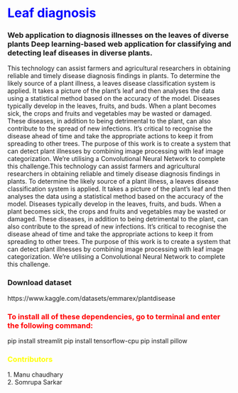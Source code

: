 <h1 style="color:blue;"> Leaf diagnosis </h1>
<h3>Web application to diagnosis illnesses on the leaves of diverse plants Deep learning-based web application for classifying and detecting leaf diseases in diverse plants.</h3>
This technology can assist farmers and agricultural researchers in obtaining reliable and timely disease diagnosis findings in plants. To determine the likely source of a plant illness, a leaves disease classification system is applied. It takes a picture of the plant’s leaf and then analyses the data using a statistical method based on the accuracy of the model. Diseases typically develop in the leaves, fruits, and buds. When a plant becomes sick, the crops and fruits and vegetables may be wasted or damaged. These diseases, in addition to being detrimental to the plant, can also contribute to the spread of new infections. It’s critical to recognise the disease ahead of time and take the appropriate actions to keep it from spreading to other trees. The purpose of this work is to create a system that can detect plant illnesses by combining image processing with leaf image categorization. We’re utilising a Convolutional Neural Network to complete this challenge.This technology can assist farmers and agricultural researchers in obtaining reliable and timely disease diagnosis findings in plants. To determine the likely source of a plant illness, a leaves disease classification system is applied. It takes a picture of the plant’s leaf and then analyses the data using a statistical method based on the accuracy of the model. Diseases typically develop in the leaves, fruits, and buds. When a plant becomes sick, the crops and fruits and vegetables may be wasted or damaged. These diseases, in addition to being detrimental to the plant, can also contribute to the spread of new infections. It’s critical to recognise the disease ahead of time and take the appropriate actions to keep it from spreading to other trees. The purpose of this work is to create a system that can detect plant illnesses by combining image processing with leaf image categorization. We’re utilising a Convolutional Neural Network to complete this challenge.

<h3>Download dataset</h3>
https://www.kaggle.com/datasets/emmarex/plantdisease

<h3 style="color:red;">To install all of these dependencies, go to terminal and enter the following command:</h3>
pip install streamlit
pip install tensorflow-cpu
pip install pillow

<h3 style="color:Yellow;">Contributors</h3>
1. Manu chaudhary<br>
2. Somrupa Sarkar

